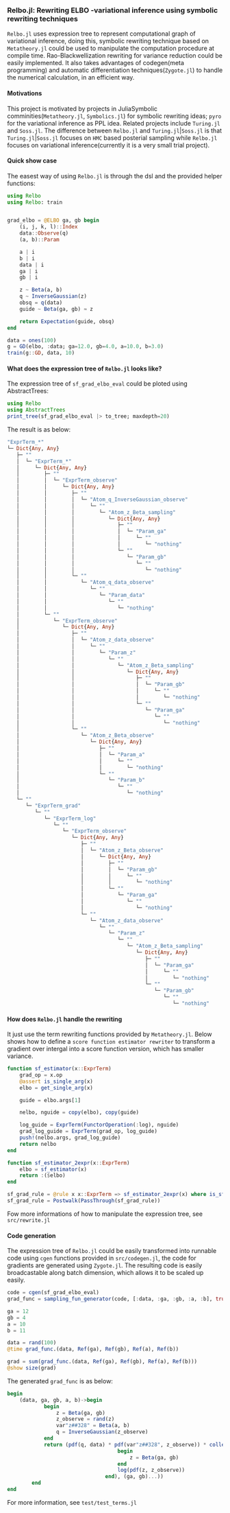 ### Relbo.jl: Rewriting ELBO -variational inference using symbolic rewriting techniques

`Relbo.jl` uses expression tree to represent computational graph of variational inference, doing this, symbolic rewriting technique based on `Metatheory.jl` could be used to manipulate the computation procedure at compile time. Rao-Blackwellization rewriting for variance reduction could be easily implemented. It also takes advantages of codegen(meta programming) and automatic differentiation techniques(`Zygote.jl`) to handle the numerical calculation, in an efficient way.

#### Motivations

This project is motivated by projects in JuliaSymbolic comminities(`Metatheory.jl`, `Symbolics.jl`) for symbolic rewriting ideas; `pyro` for the variational inference as PPL idea. Related projects include `Turing.jl` and `Soss.jl`. The difference between `Relbo.jl` and `Turing.jl`|`Soss.jl` is that `Turing.jl`|`Soss.jl` focuses on `HMC` based posterial sampling while `Relbo.jl` focuses on variational inference(currently it is a very small trial project).  

#### Quick show case
The easest way of using `Relbo.jl` is through the dsl and the provided helper functions:  
```julia
using Relbo 
using Relbo: train


grad_elbo = @ELBO ga, gb begin 
    (i, j, k, l)::Index
    data::Observe(q)
    (a, b)::Param 

    a | i 
    b | i
    data | i
    ga | i 
    gb | i 

    z ~ Beta(a, b)
    q ~ InverseGaussian(z)
    obsq = q(data)
    guide ~ Beta(ga, gb) ≈ z

    return Expectation(guide, obsq)
end

data = ones(100)
g = GD(elbo, :data; ga=12.0, gb=4.0, a=10.0, b=3.0)
train(g::GD, data, 10)

```
#### What does the expression tree of `Relbo.jl` looks like?
The expression tree of `sf_grad_elbo_eval` could be ploted using AbstractTrees:
```julia
using Relbo 
using AbstractTrees
print_tree(sf_grad_elbo_eval |> to_tree; maxdepth=20)
```
The result is as below:
```julia
"ExprTerm_*"
└─ Dict{Any, Any}
   ├─ ""
   │  └─ "ExprTerm_*"
   │     └─ Dict{Any, Any}
   │        ├─ ""
   │        │  └─ "ExprTerm_observe"
   │        │     └─ Dict{Any, Any}
   │        │        ├─ ""
   │        │        │  └─ "Atom_q_InverseGaussian_observe"
   │        │        │     └─ ""
   │        │        │        └─ "Atom_z_Beta_sampling"
   │        │        │           └─ Dict{Any, Any}
   │        │        │              ├─ ""
   │        │        │              │  └─ "Param_ga"
   │        │        │              │     └─ ""
   │        │        │              │        └─ "nothing"
   │        │        │              └─ ""
   │        │        │                 └─ "Param_gb"
   │        │        │                    └─ ""
   │        │        │                       └─ "nothing"
   │        │        └─ ""
   │        │           └─ "Atom_q_data_observe"
   │        │              └─ ""
   │        │                 └─ "Param_data"
   │        │                    └─ ""
   │        │                       └─ "nothing"
   │        └─ ""
   │           └─ "ExprTerm_observe"
   │              └─ Dict{Any, Any}
   │                 ├─ ""
   │                 │  └─ "Atom_z_data_observe"
   │                 │     └─ ""
   │                 │        └─ "Param_z"
   │                 │           └─ ""
   │                 │              └─ "Atom_z_Beta_sampling"
   │                 │                 └─ Dict{Any, Any}
   │                 │                    ├─ ""
   │                 │                    │  └─ "Param_gb"
   │                 │                    │     └─ ""
   │                 │                    │        └─ "nothing"
   │                 │                    └─ ""
   │                 │                       └─ "Param_ga"
   │                 │                          └─ ""
   │                 │                             └─ "nothing"
   │                 └─ ""
   │                    └─ "Atom_z_Beta_observe"
   │                       └─ Dict{Any, Any}
   │                          ├─ ""
   │                          │  └─ "Param_a"
   │                          │     └─ ""
   │                          │        └─ "nothing"
   │                          └─ ""
   │                             └─ "Param_b"
   │                                └─ ""
   │                                   └─ "nothing"
   └─ ""
      └─ "ExprTerm_grad"
         └─ ""
            └─ "ExprTerm_log"
               └─ ""
                  └─ "ExprTerm_observe"
                     └─ Dict{Any, Any}
                        ├─ ""
                        │  └─ "Atom_z_Beta_observe"
                        │     └─ Dict{Any, Any}
                        │        ├─ ""
                        │        │  └─ "Param_gb"
                        │        │     └─ ""
                        │        │        └─ "nothing"
                        │        └─ ""
                        │           └─ "Param_ga"
                        │              └─ ""
                        │                 └─ "nothing"
                        └─ ""
                           └─ "Atom_z_data_observe"
                              └─ ""
                                 └─ "Param_z"
                                    └─ ""
                                       └─ "Atom_z_Beta_sampling"
                                          └─ Dict{Any, Any}
                                             ├─ ""
                                             │  └─ "Param_ga"
                                             │     └─ ""
                                             │        └─ "nothing"
                                             └─ ""
                                                └─ "Param_gb"
                                                   └─ ""
                                                      └─ "nothing"

```

#### How does `Relbo.jl` handle the rewriting
It just use the term rewriting functions provided by `Metatheory.jl`. Below shows how to define a `score function estimator rewriter` to transform a gradient over intergal into a score function version, which has smaller variance. 
```julia
function sf_estimator(x::ExprTerm)
    grad_op = x.op
    @assert is_single_arg(x)
    elbo = get_single_arg(x)

    guide = elbo.args[1]

    nelbo, nguide = copy(elbo), copy(guide)

    log_guide = ExprTerm(FunctorOperation(:log), nguide)
    grad_log_guide = ExprTerm(grad_op, log_guide)
    push!(nelbo.args, grad_log_guide)
    return nelbo
end

function sf_estimator_2expr(x::ExprTerm)
    elbo = sf_estimator(x)
    return :($elbo)
end

sf_grad_rule = @rule x x::ExprTerm => sf_estimator_2expr(x) where is_sf_grad(x)
sf_grad_rule = Postwalk(PassThrough(sf_grad_rule))
```
Fow more informations of how to manipulate the expression tree, see `src/rewrite.jl`

#### Code generation
The expression tree of `Relbo.jl` could be easily transformed into runnable code using `cgen` functions provided in `src/codegen.jl`, the code for gradients are generated using `Zygote.jl`. The resulting code is easily broadcastable along batch dimension, which allows it to be scaled up easily.
```julia
code = cgen(sf_grad_elbo_eval)
grad_func = sampling_fun_generator(code, [:data, :ga, :gb, :a, :b], true)

ga = 12
gb = 4
a = 10 
b = 11

data = rand(100) 
@time grad_func.(data, Ref(ga), Ref(gb), Ref(a), Ref(b))

grad = sum(grad_func.(data, Ref(ga), Ref(gb), Ref(a), Ref(b)))
@show size(grad)
```

The generated `grad_func` is as below:
```julia
begin
    (data, ga, gb, a, b)->begin
            begin
                z = Beta(ga, gb)
                z_observe = rand(z)
                var"z##328" = Beta(a, b)
                q = InverseGaussian(z_observe)
            end
            return (pdf(q, data) * pdf(var"z##328", z_observe)) * collect(gradient(((ga, gb)->begin
                                    begin
                                        z = Beta(ga, gb)
                                    end
                                    log(pdf(z, z_observe))
                                end), (ga, gb)...))
        end
end

```

For more information, see `test/test_terms.jl`